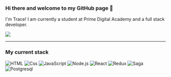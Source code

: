 ### Hi there and welcome to my GitHub page 👋
I'm Trace! I am currently a student at Prime Digital Academy and a full stack developer. 

<!--
**trpbr92/trpbr92** is a ✨ _special_ ✨ repository because its `README.md` (this file) appears on your GitHub profile.

Here are some ideas to get you started:

- 🔭 I’m currently working on ...
- 🌱 I’m currently learning ...
- 👯 I’m looking to collaborate on ...
- 🤔 I’m looking for help with ...
- 💬 Ask me about ...
- 📫 How to reach me: ...
- 😄 Pronouns: ...
- ⚡ Fun fact: ...
-->

<img src="https://i.imgur.com/VBPhMYR.jpg"/>

---

### My current stack
<img alt="HTML" src="https://img.shields.io/badge/HTML-E34F26?logo=html5&logoColor=white&style=for-the-badge" />  <img alt="Css" src="https://img.shields.io/badge/CSS-1572B6?logo=css3&logoColor=white&style=for-the-badge" />  <img alt="JavaScript" src="https://img.shields.io/badge/JavaScript-F7DF1E?logo=javascript&logoColor=black&style=for-the-badge" />  <img alt="Node.js" src="https://img.shields.io/badge/Node.js-339933?logo=node.js&logoColor=white&style=for-the-badge" />  <img alt="React" src="https://img.shields.io/badge/React-61DAFB?logo=react&logoColor=black&style=for-the-badge" /> <img alt="Redux" src="https://camo.githubusercontent.com/a3bbc59f190482c45788b1d213d1dc1b8f426691e0e6320aefe31bc6832f3491/68747470733a2f2f696d672e736869656c64732e696f2f62616467652f52656475782d3736344142433f6c6f676f3d7265647578266c6f676f436f6c6f723d7768697465267374796c653d666f722d7468652d6261646765" /> <img alt="Saga" src="https://camo.githubusercontent.com/b21ea5b7bfcd2a2bc5822e20b41de7cc756e833a38d1dfaed61a682aedcf1a92/68747470733a2f2f696d672e736869656c64732e696f2f62616467652f52656475782d536167612d3939393939393f6c6f676f3d72656475782d73616761266c6f676f436f6c6f723d7768697465267374796c653d666f722d7468652d6261646765" /> <img alt="Postgresql" src="https://camo.githubusercontent.com/bc684b31a015cd4f02686d4b0ffdd59b7ba4ebcf4291b6ecd9635004193c2d16/68747470733a2f2f696d672e736869656c64732e696f2f62616467652f506f737467726553514c2d3333363739313f6c6f676f3d706f737467726573716c266c6f676f436f6c6f723d7768697465267374796c653d666f722d7468652d6261646765" />
